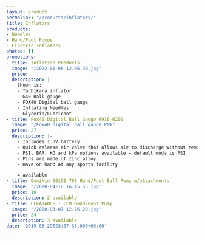 ```yaml
---
layout: product
permalink: "/products/inflators/"
title: Inflators
products:
- Needles
- Hand/Foot Pumps
- Electric Inflators
photos: []
promotions:
- title: Inflation Products
  image: "/2022-01-06 12.06.20.jpg"
  price: 
  description: |-
    Shown is:
    - Tachikara inflator
    - G40 Ball gauge
    - FOX40 Digital ball gauge
    - Inflating Needles
    - Glycerin/Lubricant
- title: Fox40 Digital Ball Gauge 6916-0200
  image: "/Fox40 digital ball gauge.PNG"
  price: 27
  description: |-
    - Includes 1.5V battery
    - Quick release air valve that allows air to discharge without removing the pin or gauge from the ball, guaranteeing that over-inflated balls obtain immediate and absolute accurate air pressure
    - PSI, BAR, KG and kPa options available – default mode is PSI
    - Pins are made of zinc alloy
    - Have on hand at any sports facility

    4 available
- title: Omnikin 30191-700 Hand/Foot Ball Pump w/attachments
  image: "/2020-04-16 16.45.55.jpg"
  price: 10
  description: 2 available
- title: CLEARANCE - CCM Hand/Foot Pump
  image: "/2020-03-07 12.26.20.jpg"
  price: 24
  description: 3 available
date: '2019-03-29T23:07:33.000+00:00'

---
```

